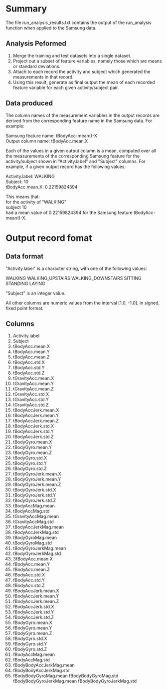 
Summary
=======

The file run_analysis_results.txt contains the output of the run_analysis function
when applied to the Samsung data.

Analysis Peformed
-----------------

1. Merge the training and test datasets into a single dataset.
2. Project out a subset of feature variables, namely those which are means or standard deviations.
3. Attach to each record the activity and subject which generated the measurements in that record.
4. Using this result, generate as final output the mean of each recorded feature variable for each given activity/subject pair.

Data produced
-------------

The column names of the measurement variables in the output records are derived from the corresponding feature name in the Samsung data. For example:

Samsung feature name: tBodyAcc-mean()-X  
Output column name: tBodyAcc.mean.X

Each of the values in a given output column is a mean, computed over all the measurements of the corresponding Samsung feature for the activity/subject shown in "Activity.label" and "Subject" columns. For example, if a given output record has the following values:

Activity.label: WALKING  
Subject: 10  
tBodyAcc.mean.X: 0.22159824394  

This means that:  
    for the activity of "WALKING"  
    subject 10  
    had a mean value of 0.22159824394 for the Samsung feature tBodyAcc-mean()-X.

Output record fomat
===================

Data format
-----------

"Activity.label" is a character string, with one of the following values:

 WALKING
 WALKING_UPSTAIRS
 WALKING_DOWNSTAIRS
 SITTING
 STANDING
 LAYING
 
"Subject" is an integer value.

All other columns are numeric values from the interval [1.0, -1.0], in signed, fixed point format.

Columns
-------

1. Activity.label      
2. Subject
3. tBodyAcc.mean.X
4. tBodyAcc.mean.Y
5. tBodyAcc.mean.Z
6. tBodyAcc.std.X
7. tBodyAcc.std.Y
8. tBodyAcc.std.Z
9. tGravityAcc.mean.X
10. tGravityAcc.mean.Y
11. tGravityAcc.mean.Z
12. tGravityAcc.std.X
13. tGravityAcc.std.Y
14. tGravityAcc.std.Z 
15. tBodyAccJerk.mean.X
16. tBodyAccJerk.mean.Y
17. tBodyAccJerk.mean.Z
18. tBodyAccJerk.std.X
19. tBodyAccJerk.std.Y
20. tBodyAccJerk.std.Z
21. tBodyGyro.mean.X
22. tBodyGyro.mean.Y
23. tBodyGyro.mean.Z
24. tBodyGyro.std.X
25. tBodyGyro.std.Y
26. tBodyGyro.std.Z
27. tBodyGyroJerk.mean.X
28. tBodyGyroJerk.mean.Y
29. tBodyGyroJerk.mean.Z
30. tBodyGyroJerk.std.X
31. tBodyGyroJerk.std.Y
32. tBodyGyroJerk.std.Z
33. tBodyAccMag.mean
34. tBodyAccMag.std
35. tGravityAccMag.mean
36. tGravityAccMag.std
37. tBodyAccJerkMag.mean
38. tBodyAccJerkMag.std
39. tBodyGyroMag.mean
40. tBodyGyroMag.std
41. tBodyGyroJerkMag.mean
42. tBodyGyroJerkMag.std
43. 3fBodyAcc.mean.X
44. fBodyAcc.mean.Y
45. fBodyAcc.mean.Z
46. fBodyAcc.std.X
47. fBodyAcc.std.Y
49. fBodyAcc.std.Z
50. fBodyAccJerk.mean.X
51. fBodyAccJerk.mean.Y
52. fBodyAccJerk.mean.Z
53. fBodyAccJerk.std.X
54. fBodyAccJerk.std.Y
55. fBodyAccJerk.std.Z
56. fBodyGyro.mean.X
57. fBodyGyro.mean.Y
58. fBodyGyro.mean.Z
59. fBodyGyro.std.X
60. fBodyGyro.std.Y
61. fBodyGyro.std.Z
62. fBodyAccMag.mean
63. fBodyAccMag.std
64. fBodyBodyAccJerkMag.mean
65. fBodyBodyAccJerkMag.std
66. fBodyBodyGyroMag.mean
fBodyBodyGyroMag.std
fBodyBodyGyroJerkMag.mean
fBodyBodyGyroJerkMag.std
